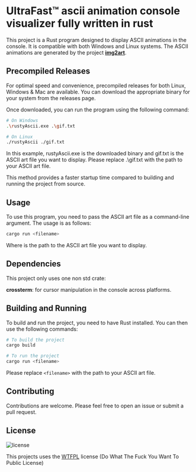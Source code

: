 # UltraFast™ ascii animation console visualizer fully written in rust
This project is a Rust program designed to display ASCII animations in the console. It is compatible with both Windows and Linux systems. The ASCII animations are generated by the project **[img2art](https://github.com/Asthestarsfalll/img2art)**.

## Precompiled Releases
For optimal speed and convenience, precompiled releases for both Linux, Windows & Mac are available. You can download the appropriate binary for your system from the releases page.

Once downloaded, you can run the program using the following command:
```sh
# On Windows
.\rustyAscii.exe .\gif.txt

# On Linux
./rustyAscii ./gif.txt
```

In this example, rustyAscii.exe is the downloaded binary and gif.txt is the ASCII art file you want to display. Please replace .\gif.txt with the path to your ASCII art file.

This method provides a faster startup time compared to building and running the project from source.

## Usage
To use this program, you need to pass the ASCII art file as a command-line argument. The usage is as follows:
```sh
cargo run <filename>
```

Where <filename> is the path to the ASCII art file you want to display.

## Dependencies
This project only uses one non std crate:

**crossterm**: for cursor manipulation in the console across platforms.

## Building and Running
To build and run the project, you need to have Rust installed. You can then use the following commands:
```sh
# To build the project
cargo build

# To run the project
cargo run <filename>
```
Please replace `<filename>` with the path to your ASCII art file.

## Contributing
Contributions are welcome. Please feel free to open an issue or submit a pull request.

## License
![license](https://github.com/mfreiholz/Qt-Advanced-Docking-System/raw/master/license.png)

This projects uses the [WTFPL](http://www.wtfpl.net/) license (Do What The Fuck You Want To Public License)
